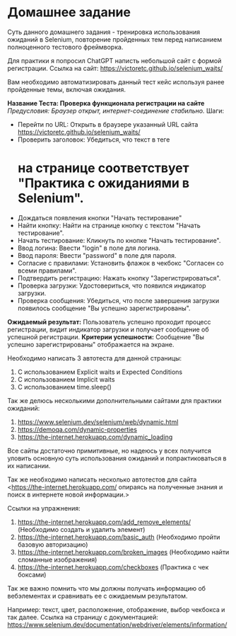 # Домашнее задание

Суть данного домашнего задания - тренировка использования ожиданий в Selenium, повторение пройденных тем перед написанием полноценного тестового фреймворка.

Для практики я попросил ChatGPT написть небольшой сайт с формой регистрации.
Ссылка на сайт: <https://victoretc.github.io/selenium_waits/>

Вам необходимо автоматизировать данный тест кейс используя ранее пройденные темы, включая ожидания.

**Название Теста: Проверка функционала регистрации на сайте**
*Предусловия: Браузер открыт, интернет-соединение стабильно.*
Шаги:

* Перейти по URL: Открыть в браузере указанный URL сайта <https://victoretc.github.io/selenium_waits/>
* Проверить заголовок: Убедиться, что текст в теге <h1> на странице соответствует "Практика с ожиданиями в Selenium".
* Дождаться появления кнопки "Начать тестирование"
* Найти кнопку: Найти на странице кнопку с текстом "Начать тестирование".
* Начать тестирование: Кликнуть по кнопке "Начать тестирование".
* Ввод логина: Ввести "login" в поле для логина.
* Ввод пароля: Ввести "password" в поле для пароля.
* Согласие с правилами: Установить флажок в чекбокс "Согласен со всеми правилами".
* Подтвердить регистрацию: Нажать кнопку "Зарегистрироваться".
* Проверка загрузки: Удостовериться, что появился индикатор загрузки.
* Проверка сообщения: Убедиться, что после завершения загрузки появилось сообщение "Вы успешно зарегистрированы".

**Ожидаемый результат:** Пользователь успешно проходит процесс регистрации, видит индикатор загрузки и получает сообщение об успешной регистрации.
**Критерии успешности:** Сообщение "Вы успешно зарегистрированы" отображается на экране.

Необходимо написать 3 автотеста для данной страницы:

1. С использованием Explicit waits и Expected Conditions
2. С использованием Implicit waits
3. С использованием time.sleep()

Так же делюсь несколькими дополнительными сайтами для практики ожиданий:

1. <https://www.selenium.dev/selenium/web/dynamic.html>
2. <https://demoqa.com/dynamic-properties>
3. <https://the-internet.herokuapp.com/dynamic_loading>

Все сайты достаточно примитивные, но надеюсь у всех получится уловить основную суть использования ожиданий и попрактиковаться в их написании.  

Так же необходимо написать несколько автотестов для сайта <https://the-internet.herokuapp.com/ опираясь на полученные знания и поиск в интернете новой информации.>

Ссылки на упражнения:

1. <https://the-internet.herokuapp.com/add_remove_elements/> (Необходимо создать и удалить элемент)
2. <https://the-internet.herokuapp.com/basic_auth> (Необходимо пройти базовую авторизацию)
3. <https://the-internet.herokuapp.com/broken_images> (Необходимо найти сломанные изображения)
4. <https://the-internet.herokuapp.com/checkboxes> (Практика с чек боксами)

Так же важно помнить что мы должны получать информацию об вебэлементах и сравнивать ее с ожидаемым результатом.

Например: текст, цвет, расположение, отображение, выбор чекбокса и так далее. 
Ссылка на страницу с документацией: <https://www.selenium.dev/documentation/webdriver/elements/information/>